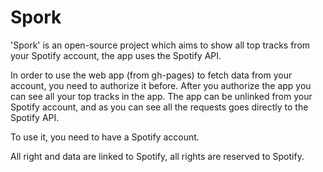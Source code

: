 # Spork

'Spork' is an open-source project which aims to show all top tracks from your Spotify account, the app uses the Spotify API.

In order to use the web app (from gh-pages) to fetch data from your account, you need to authorize it before. After you authorize the app you can see all your top tracks in the app. The app can be unlinked from your Spotify account, and as you can see all the requests goes directly to the Spotify API.

To use it, you need to have a Spotify account.

All right and data are linked to Spotify, all rights are reserved to Spotify.
